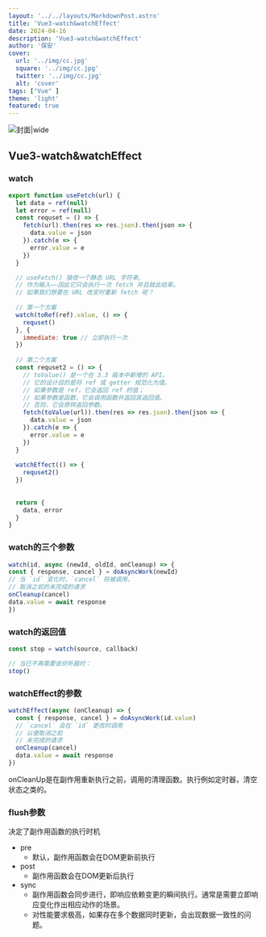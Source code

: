 ```yaml
---
layout: '../../layouts/MarkdownPost.astro'
title: 'Vue3-watch&watchEffect'
date: 2024-04-16
description: 'Vue3-watch&watchEffect'
author: '保安'
cover:
  url: '../img/cc.jpg'
  square: '../img/cc.jpg'
  twitter: '../img/cc.jpg'
  alt: 'cover'
tags: ["Vue" ]
theme: 'light'
featured: true
---
```


![封面|wide](/images/cc.jpg)


## Vue3-watch&watchEffect

### watch

```javascript
export function useFetch(url) {
  let data = ref(null)
  let error = ref(null)
  const requset = () => {
    fetch(url).then(res => res.json).then(json => {
      data.value = json
    }).catch(e => {
      error.value = e
    })
  }

  // useFetch() 接收一个静态 URL 字符串,
  // 作为输入——因此它只会执行一次 fetch 并且就此结束。
  // 如果我们想要在 URL 改变时重新 fetch 呢？
  
  // 第一个方案
  watch(toRef(ref).value, () => {
    requset()
  }, {
    immediate: true // 立即执行一次
  })
  
  // 第二个方案
  const requset2 = () => {
    // toValue() 是一个在 3.3 版本中新增的 API。
    // 它的设计目的是将 ref 或 getter 规范化为值。
    // 如果参数是 ref，它会返回 ref 的值；
    // 如果参数是函数，它会调用函数并返回其返回值。
    // 否则，它会原样返回参数。
    fetch(toValue(url)).then(res => res.json).then(json => {
      data.value = json
    }).catch(e => {
      error.value = e
    })
  }
  
  watchEffect(() => {
    requset2()
  })
  
  
  return {
    data, error
  }
}
```

### watch的三个参数

```javascript
watch(id, async (newId, oldId, onCleanup) => {
const { response, cancel } = doAsyncWork(newId)
// 当 `id` 变化时，`cancel` 将被调用，
// 取消之前的未完成的请求
onCleanup(cancel)
data.value = await response
})
```

### watch的返回值
```javascript
const stop = watch(source, callback)

// 当已不再需要该侦听器时：
stop()
```


### watchEffect的参数

```javascript
watchEffect(async (onCleanup) => {
  const { response, cancel } = doAsyncWork(id.value)
  // `cancel` 会在 `id` 更改时调用
  // 以便取消之前
  // 未完成的请求
  onCleanup(cancel)
  data.value = await response
})
```

onCleanUp是在副作用重新执行之前，调用的清理函数。执行例如定时器，清空状态之类的。

### flush参数
决定了副作用函数的执行时机
- pre
  - 默认，副作用函数会在DOM更新前执行
- post
  - 副作用函数会在DOM更新后执行
- sync
  - 副作用函数会同步进行，即响应依赖变更的瞬间执行。通常是需要立即响应变化作出相应动作的场景。
  - 对性能要求极高，如果存在多个数据同时更新，会出现数据一致性的问题。
